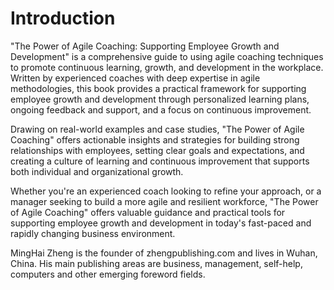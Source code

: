 # Introduction

"The Power of Agile Coaching: Supporting Employee Growth and Development" is a comprehensive guide to using agile coaching techniques to promote continuous learning, growth, and development in the workplace. Written by experienced coaches with deep expertise in agile methodologies, this book provides a practical framework for supporting employee growth and development through personalized learning plans, ongoing feedback and support, and a focus on continuous improvement.

Drawing on real-world examples and case studies, "The Power of Agile Coaching" offers actionable insights and strategies for building strong relationships with employees, setting clear goals and expectations, and creating a culture of learning and continuous improvement that supports both individual and organizational growth.

Whether you're an experienced coach looking to refine your approach, or a manager seeking to build a more agile and resilient workforce, "The Power of Agile Coaching" offers valuable guidance and practical tools for supporting employee growth and development in today's fast-paced and rapidly changing business environment.


MingHai Zheng is the founder of zhengpublishing.com and lives in Wuhan, China. His main publishing areas are business, management, self-help, computers and other emerging foreword fields.
